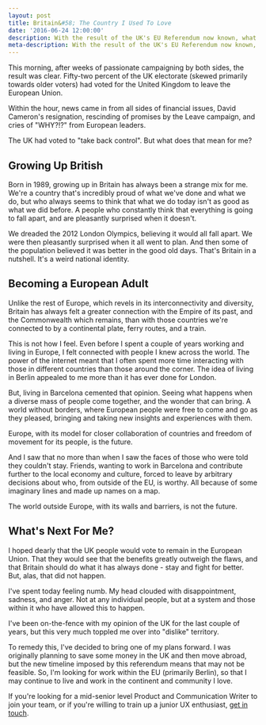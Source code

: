```yaml
---
layout: post
title: Britain&#58; The Country I Used To Love
date: '2016-06-24 12:00:00'
description: With the result of the UK's EU Referendum now known, what's next for me? Read on to find out.
meta-description: With the result of the UK's EU Referendum now known, what's next for me? Read on to find out.
---
```


This morning, after weeks of passionate campaigning by both sides, the result was clear. Fifty-two percent of the UK electorate (skewed primarily towards older voters) had voted for the United Kingdom to leave the European Union.

Within the hour, news came in from all sides of financial issues, David Cameron's resignation, rescinding of promises by the Leave campaign, and cries of "WHY?!?" from European leaders.

The UK had voted to "take back control". But what does that mean for me?

## Growing Up British

Born in 1989, growing up in Britain has always been a strange mix for me. We're a country that's incredibly proud of what we've done and what we do, but who always seems to think that what we do today isn't as good as what we did before. A people who constantly think that everything is going to fall apart, and are pleasantly surprised when it doesn't.

We dreaded the 2012 London Olympics, believing it would all fall apart. We were then pleasantly surprised when it all went to plan. And then some of the population believed it was better in the good old days. That's Britain in a nutshell. It's a weird national identity.

## Becoming a European Adult

Unlike the rest of Europe, which revels in its interconnectivity and diversity, Britain has always felt a greater connection with the Empire of its past, and the Commonwealth which remains, than with those countries we're connected to by a continental plate, ferry routes, and a train.

This is not how I feel. Even before I spent a couple of years working and living in Europe, I felt connected with people I knew across the world. The power of the internet meant that I often spent more time interacting with those in different countries than those around the corner. The idea of living in Berlin appealed to me more than it has ever done for London.

But, living in Barcelona cemented that opinion. Seeing what happens when a diverse mass of people come together, and the wonder that can bring. A world without borders, where European people were free to come and go as they pleased, bringing and taking new insights and experiences with them.

Europe, with its model for closer collaboration of countries and freedom of movement for its people, is the future.

And I saw that no more than when I saw the faces of those who were told they couldn't stay. Friends, wanting to work in Barcelona and contribute further to the local economy and culture, forced to leave by arbitrary decisions about who, from outside of the EU, is worthy. All because of some imaginary lines and made up names on a map.

The world outside Europe, with its walls and barriers, is not the future.

## What's Next For Me?

I hoped dearly that the UK people would vote to remain in the European Union. That they would see that the benefits greatly outweigh the flaws, and that Britain should do what it has always done - stay and fight for better. But, alas, that did not happen.

I've spent today feeling numb. My head clouded with disappointment, sadness, and anger. Not at any individual people, but at a system and those within it who have allowed this to happen.

I've been on-the-fence with my opinion of the UK for the last couple of years, but this very much toppled me over into "dislike" territory.

To remedy this, I've decided to bring one of my plans forward. I was originally planning to save some money in the UK and then move abroad, but the new timeline imposed by this referendum means that may not be feasible. So, I'm looking for work within the EU (primarily Berlin), so that I may continue to live and work in the continent and community I love.

If you're looking for a mid-senior level Product and Communication Writer to join your team, or if you're willing to train up a junior UX enthusiast, [get in touch](mailto:hi@samhutchings.co). 